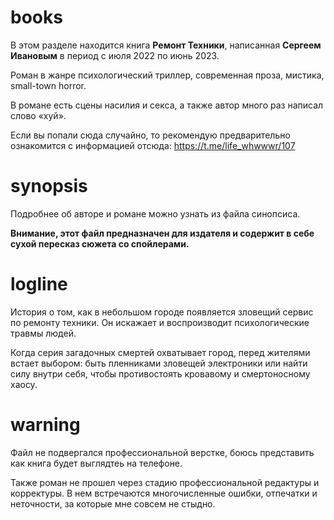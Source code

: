 # books
В этом разделе находится книга **Ремонт Техники**, написанная **Сергеем Ивановым** в период с июля 2022 по июнь 2023.

Роман в жанре психологический триллер, современная проза, мистика, small-town horror.

В романе есть сцены насилия и секса, а также автор много раз написал слово «хуй».

Если вы попали сюда случайно, то рекомендую предварительно ознакомится с информацией отсюда: https://t.me/life_whwwwr/107
# synopsis
Подробнее об авторе и романе можно узнать из файла синопсиса.

**Внимание, этот файл предназначен для издателя и содержит в себе сухой пересказ сюжета со спойлерами.**

# logline
История о том, как в небольшом городе появляется зловещий сервис по ремонту техники. Он искажает и воспроизводит психологические травмы людей.

Когда серия загадочных смертей охватывает город, перед жителями встает выбором: быть пленниками зловещей электроники или найти силу внутри себя, чтобы противостоять кровавому и смертоносному хаосу.

# warning
Файл не подвергался профессиональной верстке, боюсь представить как книга будет выглядтеь на телефоне.

Также роман не прошел через стадию профессиональной редактуры и корректуры. В нем встречаются многочисленные ошибки, отпечатки и неточности, за которые мне совсем не стыдно.  

 
